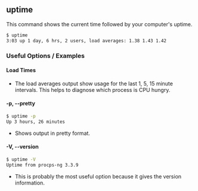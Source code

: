 ---
---

uptime
------

This command shows the current time followed by your computer's uptime.

~~~ bash
$ uptime
3:03 up 1 day, 6 hrs, 2 users, load averages: 1.38 1.43 1.42
~~~

<!--more-->

### Useful Options / Examples

#### Load Times

* The load averages output show usage for the last 1, 5, 15 minute intervals. This helps to diagnose which process is CPU hungry.

#### -p, --pretty

~~~ bash
$ uptime -p
Up 3 hours, 26 minutes
~~~

* Shows output in pretty format.

#### -V, --version

~~~ bash
$ uptime -V
Uptime from procps-ng 3.3.9
~~~
* This is probably the most useful option because it gives the version information.

